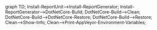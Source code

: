 <div class="mermaid">
graph TD;
Install-ReportUnit-->Install-ReportGenerator;
Install-ReportGenerator-->DotNetCore-Build;
DotNetCore-Build-->Clean;
DotNetCore-Build-->DotNetCore-Restore;
DotNetCore-Build-->Restore;
Clean-->Show-Info;
Clean-->Print-AppVeyor-Environment-Variables;
</div>
